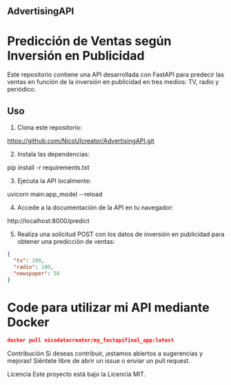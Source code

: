 ## AdvertisingAPI

# Predicción de Ventas según Inversión en Publicidad

Este repositorio contiene una API desarrollada con FastAPI para predecir las ventas en función de la inversión en publicidad en tres medios: TV, radio y periódico.

## Uso

1. Clona este repositorio:

https://github.com/NicoUIcreator/AdvertisingAPI.git

2. Instala las dependencias:

pip install -r requirements.txt

3. Ejecuta la API localmente:

uvicorn main:app_model --reload

4. Accede a la documentación de la API en tu navegador:

http://localhost:8000/predict


5. Realiza una solicitud POST con los datos de inversión en publicidad para obtener una predicción de ventas:

```json
{
  "tv": 200,
  "radio": 100,
  "newspaper": 50
}
```

# Code para utilizar mi API mediante Docker
```json
docker pull nicodatacreator/my_fastapifinal_app:latest
```




Contribución
Si deseas contribuir, ¡estamos abiertos a sugerencias y mejoras! Siéntete libre de abrir un issue o enviar un pull request.

Licencia
Este proyecto está bajo la Licencia MIT. 